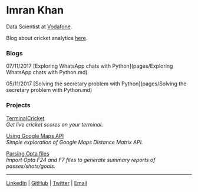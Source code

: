 # Imran Khan

Data Scientist at [Vodafone](http://www.vodafone.com/content/bigdata/index.html "Vodafone Big Data").

Blog about cricket analytics [here](https://cricketsavant.wordpress.com/ "Cricket Savant").

### Blogs

07/11/2017 [Exploring WhatsApp chats with Python](pages/Exploring WhatsApp chats with Python.md)

05/11/2017 [Solving the secretary problem with Python](pages/Solving the secretary problem with Python.md)

### Projects

[TerminalCricket](https://imrankhan17.github.io/TerminalCricket/)  
_Get live cricket scores on your terminal._

[Using Google Maps API](https://imrankhan17.github.io/using-Google-Maps-API/)  
_Simple exploration of Google Maps Distance Matrix API._

[Parsing Opta files](https://imrankhan17.github.io/Parsing-Opta-files/)  
_Import Opta F24 and F7 files to generate summary reports of passes/shots/goals._  
  
 ___
[LinkedIn](https://www.linkedin.com/in/imran-khan1994?lipi=urn%3Ali%3Apage%3Ad_flagship3_profile_view_base%3BLDQmN8gfQzGBu0kxBf9GUA%3D%3D) | 
[GitHub](https://github.com/imrankhan17) | 
[Twitter](https://twitter.com/Imran_Khan94) | 
[Email](mailto:imrankhan17+github@hotmail.co.uk)